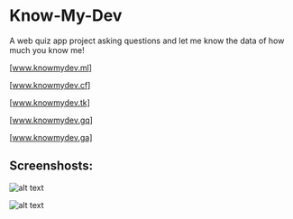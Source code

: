 # Know-My-Dev
A web quiz app project asking questions and let me know the data of how much you know me!


[www.knowmydev.ml] 

[www.knowmydev.cf] 

[www.knowmydev.tk] 

[www.knowmydev.gq] 

[www.knowmydev.ga] 


## Screenshosts:

![alt text](https://github.com/khushal87/know-my-dev/blob/master/Screenshots/kmd_main_d.jpg "Desktop site")

![alt text](https://github.com/khushal87/know-my-dev/blob/master/Screenshots/kmd_main_m.jpg "Mobile Site")
